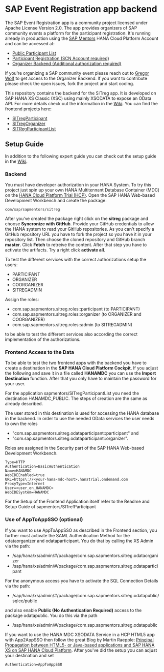 # SAP Event Registration app backend

The SAP Event Registration app is a community project licensed under Apache License Version 2.0. The app provides organizers of SAP community events a platform for the participant registration. It's running already in production using the [SAP Mentors](http://sapmentors.sap.com) HANA Cloud Platform Account and can be accessed at:

* [Public Participant List](https://sitregparticipantlist-a5a504e08.dispatcher.hana.ondemand.com/)
* [Participant Registration (SCN Account required)](https://sitregparticipant-a5a504e08.dispatcher.hana.ondemand.com/)
* [Organizer Backend (Additional authorization required)](https://sitregorganizer-a5a504e08.dispatcher.hana.ondemand.com/)
 
If you're organizing a SAP community event please reach out to [Gregor Wolf](mailto:gregor.wolf@gmail.com) to get access to the Organizer Backend. If you want to contribute please check the open issues, fork the project and start coding.

This repository contains the backend for the SITreg app. It is developed on SAP HANA XS Classic (XSC) using mainly XSODATA to expose an OData API. For more details check out the information in the [Wiki](https://github.com/sapmentors/SITreg/wiki). You can find the frontend projects here:

* [SITregParticipant](https://github.com/sapmentors/SITregParticipant)
* [SITregOrganizer](https://github.com/sapmentors/SITregOrganizer)
* [SITRegParticipantList](https://github.com/sapmentors/SITRegParticipantList)

## Setup Guide

In addition to the following expert guide you can check out the setup guide in the  [Wiki](https://github.com/sapmentors/SITreg/wiki/Setup:-1.-Create-MDC-Database-on-HCP).

### Backend

You must have developer authorization in your HANA System. To try this project just spin up your own HANA Multitennant Database Container (MDC) on the [HANA Cloud Platform Trial (HCP)](https://hcp.sap.com/). Open the SAP HANA Web-based Development Workbench and create the package:

    com/sap/sapmentors/sitreg

After you've created the package right click on the **sitreg** package and choose **Syncronize with GitHub**. Provide your GitHub credentials to allow the HANA system to read your GitHub repositories. As you can't specify a GitHub repository URL you have to fork the project so you have it in your repository list. Then choose the cloned repository and GitHub branch **master**. Click **Fetch** to retreive the content. After that step you have to activate the artifacts. Try a right click **activate all**.

To test the different services with the correct authorizations setup the users: 

* PARTICIPANT 
* ORGANIZER
* COORGANIZER
* SITREGADMIN
 
Assign the roles:

* com.sap.sapmentors.sitreg.roles::participant (to PARTICIPANT)
* com.sap.sapmentors.sitreg.roles::organizer (to ORGANIZER and COORGANIZER)
* com.sap.sapmentors.sitreg.roles::admin (to SITREGADMIN)

to be able to test the different services also according the correct implementation of the authorizations.



### Frontend Access to the Data

To be able to test the two frontend apps with the backend you have to create a destination in the **SAP HANA Cloud Platform Cockpit**. If you adjust the following and save it in a file called **HANAMDC** you can use the **Import Destination** function. After that you only have to maintain the password for your user.

For the application sapmentors/SITregParticipantList you need the destination HANAMDC_PUBLIC. The steps of creation are the same as already described.

The user stored in this destination is used for accessing the HANA database in the backend. In order to use the needed OData services the user needs to own the roles 
* "com.sap.sapmentors.sitreg.odataparticipant::participant" and 
* "com.sap.sapmentors.sitreg.odataparticipant::organizer". 

Roles are assigned in the Security part of the SAP HANA Web-based Development Workbench.

```
Type=HTTP
Authentication=BasicAuthentication
Name=HANAMDC
WebIDEEnabled=true
URL=https\://<your-hana-mdc-host>.hanatrial.ondemand.com
ProxyType=Internet
User=<user_on_HANAMDC>
WebIDESystem=HANAMDC
```

For the Setup of the Frontend Application itself refer to the Readme and Setup Guide of sapmentors/SITrefParticipant

### Use of AppToAppSSO (optional)
If you want to use AppToAppSSO as described in the Frontend section, you further must activate the SAML Authentication Method for the odataorganizer and odataparticipant. You do that by calling the XS Admin via the path:

* /sap/hana/xs/admin/#/package/com.sap.sapmentors.sitreg.odataorganizer
* /sap/hana/xs/admin/#/package/com.sap.sapmentors.sitreg.odataparticipant 
 
For the anonymous access you have to activate the SQL Connection Details via the path:

* /sap/hana/xs/admin/#/package/com.sap.sapmentors.sitreg.odatapublic/sqlcc/public

and also enable **Public (No Authentication Required)** access to the package odatapublic. You do this via the path

* /sap/hana/xs/admin/#/package/com.sap.sapmentors.sitreg.odatapublic

If you want to use the HANA MDC XSODATA Service in a HCP HTML5 app with App2AppSSO then follow the great Blog by Martin Raepple: [Principal Propagation between HTML5- or Java-based applications and SAP HANA XS on SAP HANA Cloud Platform](http://scn.sap.com/community/developer-center/cloud-platform/blog/2016/03/21/principal-propagation-between-html5-and-sap-hana-xs-on-sap-hana-cloud-platform). After you've did the setup you can adjust your destination and set

```
Authentication=AppToAppSSO
```
